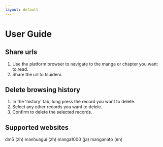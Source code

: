 ```yaml
---
layout: default
---
```


# User Guide

## Share urls

1. Use the platform browser to navigate to the manga or chapter you want to read.
2. Share the url to tsuideni.

## Delete browsing history
1. In the 'history' tab, long press the record you want to delete.
2. Select any other records you want to delele.
3. Confirm to delete the selected records.

## Supported websites
dm5 (zh)
manhuagui (zh)
manga1000 (ja)
manganato (en)